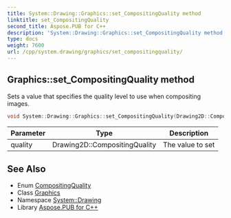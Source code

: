```yaml
---
title: System::Drawing::Graphics::set_CompositingQuality method
linktitle: set_CompositingQuality
second_title: Aspose.PUB for C++
description: 'System::Drawing::Graphics::set_CompositingQuality method. Sets a value that specifies the quality level to use when compositing images in C++.'
type: docs
weight: 7600
url: /cpp/system.drawing/graphics/set_compositingquality/
---
```

## Graphics::set_CompositingQuality method


Sets a value that specifies the quality level to use when compositing images.

```cpp
void System::Drawing::Graphics::set_CompositingQuality(Drawing2D::CompositingQuality quality)
```


| Parameter | Type | Description |
| --- | --- | --- |
| quality | Drawing2D::CompositingQuality | The value to set |

## See Also

* Enum [CompositingQuality](../../../system.drawing.drawing2d/compositingquality/)
* Class [Graphics](../)
* Namespace [System::Drawing](../../)
* Library [Aspose.PUB for C++](../../../)
